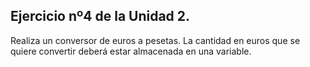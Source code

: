 ## Ejercicio nº4 de la Unidad 2.

Realiza un conversor de euros a pesetas. La cantidad en euros que se quiere
convertir deberá estar almacenada en una variable.